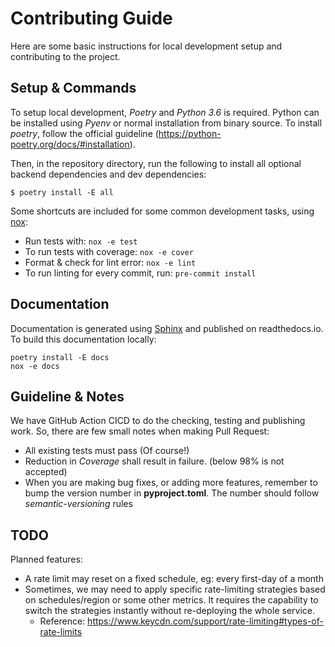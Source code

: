 # Contributing Guide
Here are some basic instructions for local development setup and contributing to the project.

## Setup & Commands
To setup local development,  *Poetry* and *Python 3.6* is required. Python can be installed using *Pyenv* or normal installation from binary source. To install *poetry*, follow the official guideline (https://python-poetry.org/docs/#installation).

Then, in the repository directory, run the following to install all optional backend dependencies and dev dependencies:
```shell
$ poetry install -E all
```

Some shortcuts are included for some common development tasks, using [nox](https://nox.thea.codes):
- Run tests with: `nox -e test`
- To run tests with coverage: `nox -e cover`
- Format & check for lint error: `nox -e lint`
- To run linting for every commit, run: `pre-commit install`

## Documentation
Documentation is generated using [Sphinx](https://www.sphinx-doc.org) and published on readthedocs.io.
To build this documentation locally:
```
poetry install -E docs
nox -e docs
```

## Guideline & Notes
We have GitHub Action CICD to do the checking, testing and publishing work. So, there are few small notes when making Pull Request:
- All existing tests must pass (Of course!)
- Reduction in *Coverage* shall result in failure. (below 98% is not accepted)
- When you are making bug fixes, or adding more features, remember to bump the version number in **pyproject.toml**. The number should follow *semantic-versioning* rules

## TODO
Planned features:
* A rate limit may reset on a fixed schedule, eg: every first-day of a month
* Sometimes, we may need to apply specific rate-limiting strategies based on schedules/region or some other metrics. It
  requires the capability to switch the strategies instantly without re-deploying the whole service.
  * Reference: https://www.keycdn.com/support/rate-limiting#types-of-rate-limits
